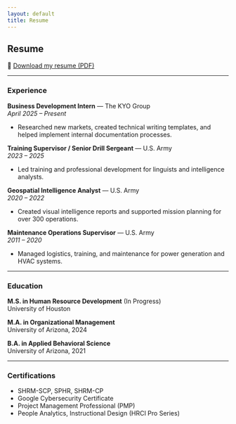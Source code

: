 ```yaml
---
layout: default
title: Resume
---
```


## Resume

📄 [Download my resume (PDF)](/docs/resume.pdf)

---

### Experience

**Business Development Intern** — The KYO Group  
*April 2025 – Present*  
- Researched new markets, created technical writing templates, and helped implement internal documentation processes.

**Training Supervisor / Senior Drill Sergeant** — U.S. Army  
*2023 – 2025*  
- Led training and professional development for linguists and intelligence analysts.

**Geospatial Intelligence Analyst** — U.S. Army  
*2020 – 2022*  
- Created visual intelligence reports and supported mission planning for over 300 operations.

**Maintenance Operations Supervisor** — U.S. Army  
*2011 – 2020*  
- Managed logistics, training, and maintenance for power generation and HVAC systems.

---

### Education

**M.S. in Human Resource Development** (In Progress)  
University of Houston

**M.A. in Organizational Management**  
University of Arizona, 2024

**B.A. in Applied Behavioral Science**  
University of Arizona, 2021

---

### Certifications

- SHRM-SCP, SPHR, SHRM-CP  
- Google Cybersecurity Certificate  
- Project Management Professional (PMP)  
- People Analytics, Instructional Design (HRCI Pro Series)
